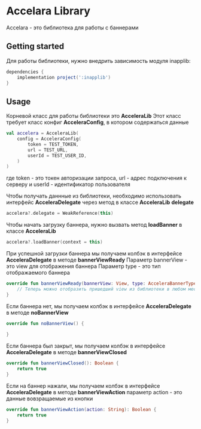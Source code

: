 # Accelara Library

Accelara - это библиотека для работы с баннерами

## Getting started

Для работы библиотеки, нужно внедрить зависимость модуля inapplib:
```groovy
dependencies {
    implementation project(':inapplib')
}
```

## Usage

Корневой класс для работы библиотеки это **AcceleraLib**
Этот класс требует класс конфиг **AcceleraConfig**, в котором содержаться данные 

```kotlin
val accelera = AcceleraLib(
    config = AcceleraConfig(
        token = TEST_TOKEN,
        url = TEST_URL,
        userId = TEST_USER_ID,
    )
)
```
где token - это токен авторизации запроса, url - адрес подключения к серверу и userId - идентификатор пользователя

Чтобы получать даннные из библиотеки, необходимо использовать интерфейс **AcceleraDelegate** 
через метод в классе **AcceleraLib** **delegate**

```kotlin
accelera?.delegate = WeakReference(this)
```

Чтобы начать загрузку баннера, нужно вызвать метод **loadBanner** в классе **AcceleraLib** 
```kotlin
accelera?.loadBanner(context = this)
```

При успешной загрузки баннера мы получаем колбэк в интерфейсе **AcceleraDelegate** в методе **bannerViewReady**
Параметр bannerView - это view для отображения баннера
Параметр type - это тип отображаемого баннера
```kotlin
override fun bannerViewReady(bannerView: View, type: AcceleraBannerType) {
    // Теперь можно отобразить пришедший view из библиотеки в любом месте приложения
}
```

Если баннера нет, мы получаем колбэк в интерфейсе **AcceleraDelegate** в методе **noBannerView**
```kotlin
override fun noBannerView() {
    
}
```

Если баннера был закрыт, мы получаем колбэк в интерфейсе **AcceleraDelegate** в методе **bannerViewClosed**
```kotlin
override fun bannerViewClosed(): Boolean {
    return true
}
```

Если на баннер нажали, мы получаем колбэк в интерфейсе **AcceleraDelegate** в методе **bannerViewAction**
параметр action - это данные вовзращаемые из кнопки
```kotlin
override fun bannerViewAction(action: String): Boolean {
    return true
}
```